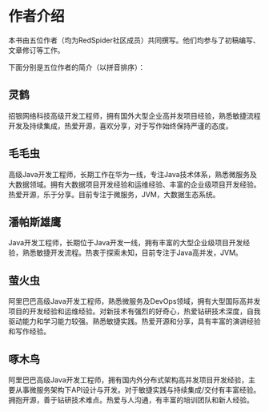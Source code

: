 # 作者介绍

本书由五位作者（均为RedSpider社区成员）共同撰写。他们均参与了初稿编写、文章修订等工作。

下面分别是五位作者的简介（以拼音排序）：


## 灵鹤
招银网络科技高级开发工程师，拥有国外大型企业高并发项目经验，熟悉敏捷流程开发及持续集成，热爱开源，喜欢分享，对于写作始终保持严谨的态度。

## 毛毛虫
高级Java开发工程师，长期工作在华为一线，专注Java技术体系，熟悉微服务及大数据领域。拥有大数据项目开发经验和运维经验、丰富的企业级项目开发经验。热爱开源，乐于分享。目前专注于微服务，JVM，大数据生态系统。

## 潘帕斯雄鹰
Java开发工程师，长期位于Java开发一线，拥有丰富的大型企业级项目开发经验，熟悉敏捷开发流程。热衷于探索未知，目前专注于Java高并发，JVM。

## 萤火虫
阿里巴巴高级Java开发工程师，熟悉微服务及DevOps领域，拥有大型国际高并发项目的开发经验和运维经验。对新技术有强烈的好奇心，热爱钻研技术深度，自我驱动能力和学习能力较强。熟悉敏捷实践。热爱开源和分享，具有丰富的演讲经验和写作经验。

## 啄木鸟
阿里巴巴高级Java开发工程师，拥有国内外分布式架构高并发项目开发经验，主要从事微服务架构下API设计与开发。对于敏捷实践与持续集成/交付有丰富经验。拥抱开源，善于钻研技术难点。热爱与人沟通，有丰富的培训团队和新人经验。 
